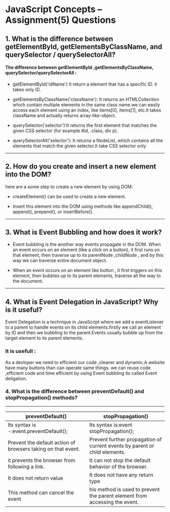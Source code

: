 # JavaScript Concepts – Assignment(5) Questions    

## 1. What is the difference between getElementById, getElementsByClassName, and querySelector / querySelectorAll? 

#### The difference between getElementById ,getElementsByClassName, querySelector/querySelectorAll :

- getElementById('idName') It return a  element that  has a  specific ID. it takes only ID.

- getElementsByClassName('className'): It  returns an HTMLCollection which contain multiple elements in the  same class name.we can easily access each element using an index, like items[0], items[1], etc.It takes  className and actually returns array-like-object.

- querySelector('selector'):It returns the first element that matches the given CSS  selector (for example #id, .class, div p).

- querySelectorAll('selector'): It returns a NodeList, which contains all the elements that match the given selector.It take CSS selector only

---

## 2. How do you create and insert a new element into the DOM?  

here are a some step  to create a new element by using  DOM:  
- createElement() can be used to create a new element.


- Insert this element into the DOM using methods like appendChild(), append(), prepend(), or insertBefore().

---
## 3. What is Event Bubbling and how does it work?

- Event bubbling is the another way events propagate in  the DOM. When an event occurs on an element (like a click on a button), it first runs on that element, then traverse up to its parentNode ,childNode , and by this way we can traverse entire  document object.



- When an event occurs on an element like button , it first triggers on this element, then bubbles up to its parent elements, traverse all the way to the document.


---

## 4. What is Event Delegation in JavaScript? Why is it useful?


Event Delegation is a technique in JavaScript where we add a  eventListener to a parent to handle events on its child elements.firstly we call an element by ID and then we bubbling to the parent.Events usually bubble up from the target element to its parent elements.

### It is usefull :

As a devloper we need to efficient our code ,cleaner and dynamic.A website have many buttons than can operate same things. we can reuse code ,efficient code and time efficient by using Event bubbling its called Event deligation.

### 4. What is the difference between preventDefault() and stopPropagation() methods?


---



| preventDefault()             | stopPropagation() |
|----------------------------|-------------|
|Its syntax is -:event.preventDefault();|Its syntax is:event stopPropagation();|     
|Prevent the default action of browsers taking on that event.|Prevent further propagation of current events by parent or child elements.|
|     it prevents the browser from following a link. |It can not stop the default behavior of the browser.|
|          It does not return value  |   It does not have any return type   |
|   This method can cancel the event     | his method is used to prevent the parent element from accessing the event. |





 
  








   

